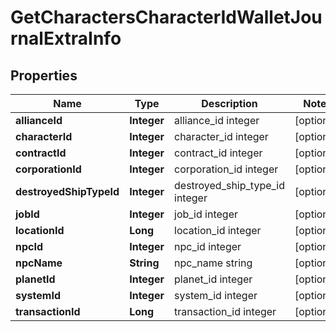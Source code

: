 
# GetCharactersCharacterIdWalletJournalExtraInfo

## Properties
Name | Type | Description | Notes
------------ | ------------- | ------------- | -------------
**allianceId** | **Integer** | alliance_id integer |  [optional]
**characterId** | **Integer** | character_id integer |  [optional]
**contractId** | **Integer** | contract_id integer |  [optional]
**corporationId** | **Integer** | corporation_id integer |  [optional]
**destroyedShipTypeId** | **Integer** | destroyed_ship_type_id integer |  [optional]
**jobId** | **Integer** | job_id integer |  [optional]
**locationId** | **Long** | location_id integer |  [optional]
**npcId** | **Integer** | npc_id integer |  [optional]
**npcName** | **String** | npc_name string |  [optional]
**planetId** | **Integer** | planet_id integer |  [optional]
**systemId** | **Integer** | system_id integer |  [optional]
**transactionId** | **Long** | transaction_id integer |  [optional]



